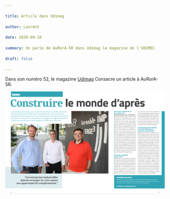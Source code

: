 ```yaml
---

title: Article dans Udimag

author: Laurent

date: 2020-09-10

summary: On parle de AuRorA-5R dans Udimag le magazine de l'UDIMEC.

draft: false

---
```


Dans son numéro 52, le magazine [Udimag](https://www.google.com/url?q=https://www.udimec.fr/sites/default/files/udimag_52_planche_bd.pdf&sa=D&ust=1610440193926000&usg=AOvVaw1Ki021Mldp4O8f7AoVYkam) Consacre un article à AuRorA-5R.

![](images/image1.png)

